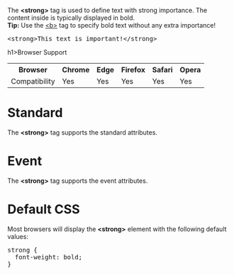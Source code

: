 The <b>&lt;strong&gt;</b> tag is used to define text with strong importance. The content inside is typically displayed in bold.
<br>
<b>Tip:</b> Use the <a href="b.md">&lt;b&gt;</a> tag to specify bold text without any extra importance!
<pre>&lt;strong&gt;This text is important!&lt;/strong&gt;</pre>
h1>Browser Support</h1>
<table class="ws-table-all notranslate">
  <tr>
    <th>Browser</th>
    <th>Chrome</th>
    <th>Edge</th>
    <th>Firefox</th>
    <th>Safari</th>
    <th>Opera</th>
  </tr>
  <tr>
    <td>Compatibility</td>
    <td>Yes</td>
    <td>Yes</td>
    <td>Yes</td>
    <td>Yes</td>
    <td>Yes</td>
  </tr>
</table>
<h1>Standard</h1>
The <b>&lt;strong&gt;</b> tag supports the standard attributes.
<h1>Event</h1>
The <b>&lt;strong&gt;</b> tag supports the event attributes.
<h1>Default CSS</h1>
Most browsers will display the <b>&lt;strong&gt;</b> element with the following default values:
<pre>
strong {
  font-weight: bold;
}
</pre>
